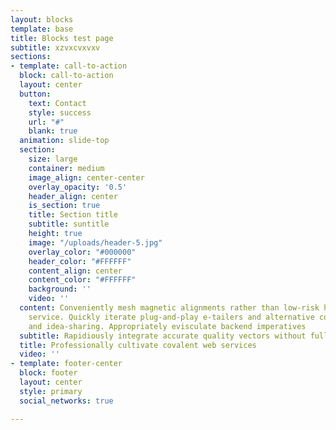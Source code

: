 ```yaml
---
layout: blocks
template: base
title: Blocks test page
subtitle: xzvxcvxvxv
sections:
- template: call-to-action
  block: call-to-action
  layout: center
  button:
    text: Contact
    style: success
    url: "#"
    blank: true
  animation: slide-top
  section:
    size: large
    container: medium
    image_align: center-center
    overlay_opacity: '0.5'
    header_align: center
    is_section: true
    title: Section title
    subtitle: suntitle
    height: true
    image: "/uploads/header-5.jpg"
    overlay_color: "#000000"
    header_color: "#FFFFFF"
    content_align: center
    content_color: "#FFFFFF"
    background: ''
    video: ''
  content: Conveniently mesh magnetic alignments rather than low-risk high-yield customer
    service. Quickly iterate plug-and-play e-tailers and alternative collaboration
    and idea-sharing. Appropriately evisculate backend imperatives
  subtitle: Rapidiously integrate accurate quality vectors without fully tested solutions
  title: Professionally cultivate covalent web services
  video: ''
- template: footer-center
  block: footer
  layout: center
  style: primary
  social_networks: true

---
```

